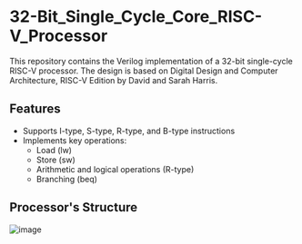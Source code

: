 # 32-Bit_Single_Cycle_Core_RISC-V_Processor

This repository contains the Verilog implementation of a 32-bit single-cycle RISC-V processor. The design is based on Digital Design and Computer Architecture, RISC-V Edition by David and Sarah Harris.

## Features
- Supports I-type, S-type, R-type, and B-type instructions
- Implements key operations:
  - Load (lw)
  - Store (sw)
  - Arithmetic and logical operations (R-type)
  - Branching (beq)

## Processor's Structure
![image](https://github.com/user-attachments/assets/50e6ab7f-d533-484f-b348-ac84dbc776c3)
